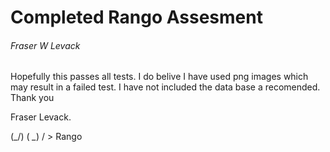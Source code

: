<h1>Completed Rango Assesment</h1>
<h6> Fraser W Levack </h6>

Hopefully this passes all tests. I do belive I have used png images which may result in a failed test. 
I have not included the data base a recomended. 
Thank you 

Fraser Levack. 

(\_/)
( *_*)
/  >  Rango 
